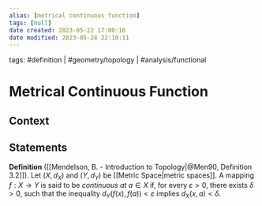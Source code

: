 ```yaml
---
alias: [metrical continuous function]
tags: [null]
date created: 2023-05-22 17:00:16
date modified: 2023-05-24 22:10:11
---
```


tags: #definition | #geometry/topology | #analysis/functional

# Metrical Continuous Function

## Context

## Statements

**Definition** ([[Mendelson, B. - Introduction to Topology|@Men90, Definition 3.2]]). Let $(X, d_X)$ and $(Y, d_Y)$ be [[Metric Space|metric spaces]]. A mapping $f:X\to Y$ is said to be _continuous at_ $a\in X$ if, for every $\varepsilon>0$, there exists $\delta>0$, such that the inequality $d_Y(f(x),f(a))<\varepsilon$ implies $d_X(x,a)<\delta$.